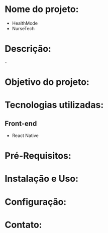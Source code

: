 # Nome do projeto:
+ HealthMode
+ NurseTech

# Descrição: 
    - 

# Objetivo do projeto: 

# Tecnologias utilizadas: 
## Front-end
- React Native

# Pré-Requisitos:

# Instalação e Uso:

# Configuração:

# Contato:
